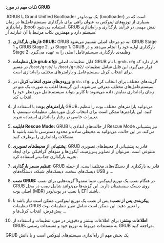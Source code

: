 **نکات مهم در مورد GRUB**

.اGRUB یا Grand Unified Bootloader یک بوت‌لودر (bootloader) است که در بسیاری از توزیع‌های لینوکس به عنوان راهی برای بارگذاری سیستم‌عامل‌ها در زمان راه‌اندازی (boot) استفاده می‌شود. GRUB نقش مهمی در فرآیند بارگذاری و راه‌اندازی سیستم دارد و مهمترین نکات مرتبط با آن عبارتند از:

1. **فاز‌های بارگذاری GRUB:**
   GRUB به دو مرحله اصلی تقسیم می‌شود: GRUB Stage 1 و GRUB Stage 2. در Stage 1، GRUB بارگذاری اولیه خود را انجام می‌دهد و در Stage 2، وظیفه‌ی بارگذاری سیستم‌عامل اصلی را به عهده می‌گیرد.

2. **فایل تنظیمات grub.cfg:**
   فایل تنظیمات اصلی GRUB با نام `grub.cfg` قرار دارد که در مسیر `/boot/grub/` یا `/boot/grub2/` قرار می‌گیرد. این فایل شامل تنظیمات برای انتخاب کرنل سیستم‌عامل و پارامترهای مختلف راه‌اندازی است.

3. **ورودی‌های منوی انتخاب کرنل:**
   در `grub.cfg`، گزینه‌های مختلف برای انتخاب کرنل و سیستم‌عامل‌های مختلف معرفی می‌شوند. این گزینه‌ها اغلب به صورت یک منو در زمان راه‌اندازی نمایش داده می‌شوند تا کاربر بتواند سیستم‌عامل موردنظر خود را انتخاب کند.

4. **پارامترهای بوت:**
   با استفاده از GRUB، می‌توانید پارامترهای مختلف بوت را تنظیم کنید. این پارامترها ممکن است برای انتخاب کرنل موردنظر، تنظیمات سیستم، یا تغییرات خاصی در رفتار راه‌اندازی استفاده شوند.

5. **قابلیت Rescue Mode:**
   GRUB از حالت‌های انقاذی یا Rescue Mode نیز پشتیبانی می‌کند. در این حالت، می‌توانید به محیطی ساده و محدود دسترسی داشته باشید تا مشکلات راه‌اندازی را برطرف کنید.

6. **پشتیبانی از محیط‌های تصویری:**
   GRUB قادر به پشتیبانی از محیط‌های تصویری متنوعی است. می‌توان از تصاویر پس‌زمینه، آیکون‌ها و منوهای گرافیکی برای ایجاد تجربه بارگذاری جذاب‌تر استفاده کرد.

7. **تنظیم مسیر بارگذاری:**
   GRUB قادر به بارگذاری از دستگاه‌های مختلف است، از جمله دیسک‌های سخت، دیسک‌های شبکه، دستگاه‌های USB و ...

8. **نصب GRUB:**
   در هنگام نصب یک توزیع لینوکس، شما معمولاً گزینه‌هایی برای نصب GRUB روی دیسک سیستمتان دارید. این گزینه‌ها می‌توانند شامل نصب در محل اصلی بوت (MBR) یا نصب در بوت‌لودر EFI باشند.

9. **پیکربندی پس از نصب:**
   پس از نصب یک توزیع لینوکس، ممکن است نیاز باشد تا تنظیمات GRUB را تغییر دهید. این ممکن است شامل تغییر تنظیمات بوت پیش‌فرض، انتخاب کرنل‌ها و ...

10. **اطلاعات بیشتر:**
    برای اطلاعات بیشتر و دقیق‌تر در مورد تنظیمات و استفاده از GRUB، به مستندات مربوط به توزیع خود و مستندات رسمی GRUB مراجعه کنید.

GRUB یک بخش مهم از راه‌اندازی سیستم‌های لینوکس است و با دانش
